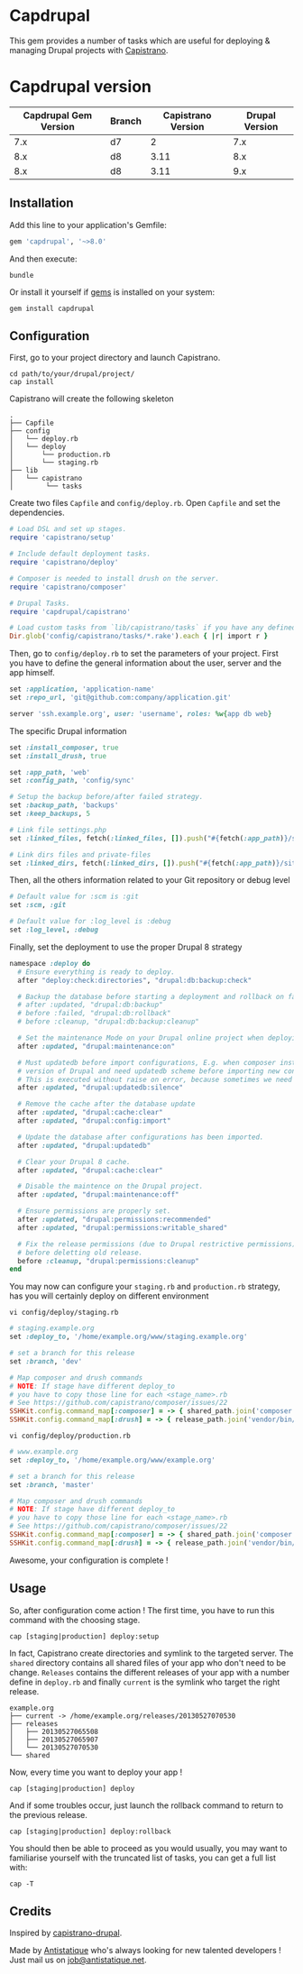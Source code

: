 # Capdrupal

This gem provides a number of tasks which are useful for deploying & managing Drupal projects with [Capistrano](https://github.com/capistrano/capistrano).

# Capdrupal version

Capdrupal Gem Version | Branch | Capistrano Version | Drupal Version
--------------------- | ------ | ------------------ | --------------
7.x                   | d7     | 2                  | 7.x
8.x                   | d8     | 3.11               | 8.x
8.x                   | d8     | 3.11               | 9.x

## Installation

Add this line to your application's Gemfile:

```ruby
gem 'capdrupal', '~>8.0'
```

And then execute:

```shell
bundle
```

Or install it yourself if [gems](http://rubygems.org) is installed on your system:

```shell
gem install capdrupal
```

## Configuration

First, go to your project directory and launch Capistrano.

```shell
cd path/to/your/drupal/project/
cap install
```

Capistrano will create the following skeleton

```
.
├── Capfile
├── config
│   └── deploy.rb
│   └── deploy
│       └── production.rb
│       └── staging.rb
├── lib
│   └── capistrano
│        └── tasks

```

Create two files `Capfile` and `config/deploy.rb`. Open `Capfile` and set the dependencies.

```ruby
# Load DSL and set up stages.
require 'capistrano/setup'

# Include default deployment tasks.
require 'capistrano/deploy'

# Composer is needed to install drush on the server.
require 'capistrano/composer'

# Drupal Tasks.
require 'capdrupal/capistrano'

# Load custom tasks from `lib/capistrano/tasks` if you have any defined.
Dir.glob('config/capistrano/tasks/*.rake').each { |r| import r }
```

Then, go to `config/deploy.rb` to set the parameters of your project. First you have to define the general information about the user, server and the app himself.

```ruby
set :application, 'application-name'
set :repo_url, 'git@github.com:company/application.git'

server 'ssh.example.org', user: 'username', roles: %w{app db web}
```

The specific Drupal information

```ruby
set :install_composer, true
set :install_drush, true

set :app_path, 'web'
set :config_path, 'config/sync'

# Setup the backup before/after failed strategy.
set :backup_path, 'backups'
set :keep_backups, 5

# Link file settings.php
set :linked_files, fetch(:linked_files, []).push("#{fetch(:app_path)}/sites/default/settings.php", "drush/drush.yml")

# Link dirs files and private-files
set :linked_dirs, fetch(:linked_dirs, []).push("#{fetch(:app_path)}/sites/default/files")
```

Then, all the others information related to your Git repository or debug level

```ruby
# Default value for :scm is :git
set :scm, :git

# Default value for :log_level is :debug
set :log_level, :debug
```

Finally, set the deployment to use the proper Drupal 8 strategy

```ruby
namespace :deploy do
  # Ensure everything is ready to deploy.
  after "deploy:check:directories", "drupal:db:backup:check"

  # Backup the database before starting a deployment and rollback on fail.
  # after :updated, "drupal:db:backup"
  # before :failed, "drupal:db:rollback"
  # before :cleanup, "drupal:db:backup:cleanup"

  # Set the maintenance Mode on your Drupal online project when deploying.
  after :updated, "drupal:maintenance:on"

  # Must updatedb before import configurations, E.g. when composer install new
  # version of Drupal and need updatedb scheme before importing new config.
  # This is executed without raise on error, because sometimes we need to do drush config-import before updatedb.
  after :updated, "drupal:updatedb:silence"

  # Remove the cache after the database update
  after :updated, "drupal:cache:clear"
  after :updated, "drupal:config:import"

  # Update the database after configurations has been imported.
  after :updated, "drupal:updatedb"

  # Clear your Drupal 8 cache.
  after :updated, "drupal:cache:clear"

  # Disable the maintence on the Drupal project.
  after :updated, "drupal:maintenance:off"

  # Ensure permissions are properly set.
  after :updated, "drupal:permissions:recommended"
  after :updated, "drupal:permissions:writable_shared"

  # Fix the release permissions (due to Drupal restrictive permissions)
  # before deletting old release.
  before :cleanup, "drupal:permissions:cleanup"
end
```

You may now can configure your `staging.rb` and `production.rb` strategy, has you will certainly deploy on different environment

```shell
vi config/deploy/staging.rb
```

```ruby
# staging.example.org
set :deploy_to, '/home/example.org/www/staging.example.org'

# set a branch for this release
set :branch, 'dev'

# Map composer and drush commands
# NOTE: If stage have different deploy_to
# you have to copy those line for each <stage_name>.rb
# See https://github.com/capistrano/composer/issues/22
SSHKit.config.command_map[:composer] = -> { shared_path.join('composer.phar') }
SSHKit.config.command_map[:drush] = -> { release_path.join('vendor/bin/drush') }
```

```shell
vi config/deploy/production.rb
```

```ruby
# www.example.org
set :deploy_to, '/home/example.org/www/example.org'

# set a branch for this release
set :branch, 'master'

# Map composer and drush commands
# NOTE: If stage have different deploy_to
# you have to copy those line for each <stage_name>.rb
# See https://github.com/capistrano/composer/issues/22
SSHKit.config.command_map[:composer] = -> { shared_path.join('composer.phar') }
SSHKit.config.command_map[:drush] = -> { release_path.join('vendor/bin/drush') }
```

Awesome, your configuration is complete !

## Usage

So, after configuration come action ! The first time, you have to run this command with the choosing stage.

```shell
cap [staging|production] deploy:setup
```

In fact, Capistrano create directories and symlink to the targeted server. The `shared` directory contains all shared files of your app who don't need to be change. `Releases` contains the different releases of your app with a number define in `deploy.rb` and finally `current` is the symlink who target the right release.

```
example.org
├── current -> /home/example.org/releases/20130527070530
├── releases
│   ├── 20130527065508
│   ├── 20130527065907
│   └── 20130527070530
└── shared
```

Now, every time you want to deploy your app !

```
cap [staging|production] deploy
```

And if some troubles occur, just launch the rollback command to return to the previous release.

```
cap [staging|production] deploy:rollback
```

You should then be able to proceed as you would usually, you may want to familiarise yourself with the truncated list of tasks, you can get a full list with:

```
cap -T
```

## Credits

Inspired by [capistrano-drupal](https://github.com/previousnext/capistrano-drupal).

Made by [Antistatique](https://antistatique.net) who's always looking for new talented developers ! Just mail us on [job@antistatique.net](mailto:job@antistatique.net).
